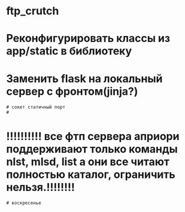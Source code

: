 # ftp_crutch

# Реконфигурировать классы из app/static в библиотеку

# Заменить flask на локальный сервер с фронтом(jinja?)
    # сокет статичный порт
    #

# !!!!!!!!!! все фтп сервера априори поддерживают только команды nlst, mlsd, list а они все читают полностью каталог, ограничить нельзя.!!!!!!!!
    # воскресенье
